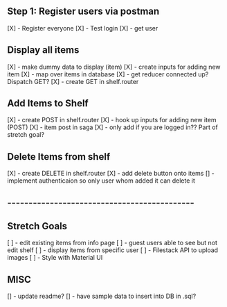 ## Step 1: Register users via postman
[X] - Register everyone
[X] - Test login
[X] - get user

## Display all items
[X] - make dummy data to display (item)
[X] - create inputs for adding new item
[X] - map over items in database
[X] - get reducer connected up? Dispatch GET?
[X] - create GET in shelf.router

## Add Items to Shelf
[X] - create POST in shelf.router
[X] - hook up inputs for adding new item (POST)
[X] - item post in saga
[X] - only add if you are logged in?? Part of stretch goal?

## Delete Items from shelf
[X] - create DELETE in shelf.router
[X] - add delete button onto items
[] - implement authenticaion so only user whom added it can delete it

## --------------------------------------------
## Stretch Goals
[ ] - edit existing items from info page
[ ] - guest users able to see but not edit shelf
[ ] - display items from specific user
[ ] - Filestack API to upload images
[ ] - Style with Material UI


## MISC
[] - update readme?
[] - have sample data to insert into DB in .sql?